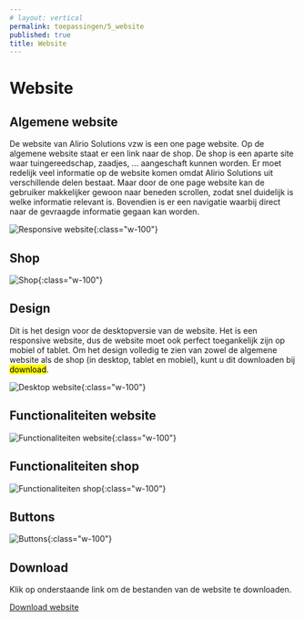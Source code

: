 ```yaml
---
# layout: vertical
permalink: toepassingen/5_website
published: true
title: Website
---
```


# Website

## Algemene website

De website van Alirio Solutions vzw is een one page website.
Op de algemene website staat er een link naar de shop.
De shop is een aparte site waar tuingereedschap, zaadjes, ... aangeschaft kunnen worden.
Er moet redelijk veel informatie op de website komen omdat Alirio Solutions uit verschillende delen bestaat.
Maar door de one page website kan de gebruiker makkelijker gewoon naar beneden scrollen,
zodat snel duidelijk is welke informatie relevant is.
Bovendien is er een navigatie waarbij direct naar de gevraagde informatie gegaan kan worden.

![Responsive website](../images/aliriosolutions/toepassingen_website1.png){:class="w-100"}

## Shop

![Shop](../images/aliriosolutions/toepassingen_shop1.png){:class="w-100"}

## Design

Dit is het design voor de desktopversie van de website.
Het is een responsive website, dus de website moet ook perfect toegankelijk zijn op mobiel of tablet.
Om het design volledig te zien van zowel de algemene website als de shop (in desktop, tablet en mobiel),
kunt u dit downloaden bij <mark>download</mark>.

![Desktop website](../images/aliriosolutions/toepassingen_website2.png){:class="w-100"}

## Functionaliteiten website

![Functionaliteiten website](../images/aliriosolutions/toepassingen_website_functionaliteiten.png){:class="w-100"}

## Functionaliteiten shop

![Functionaliteiten shop](../images/aliriosolutions/toepassingen_shop_functionaliteiten.png){:class="w-100"}

## Buttons

![Buttons](../images/aliriosolutions/toepassingen_website_buttons.png){:class="w-100"}

## Download

Klik op onderstaande link om de bestanden van de website te downloaden.

<a href="../downloads/website.zip">Download website</a>
